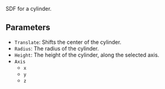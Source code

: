 SDF for a cylinder.

## Parameters

* `Translate`: Shifts the center of the cylinder.
* `Radius`: The radius of the cylinder.
* `Height`: The height of the cylinder, along the selected axis.
* `Axis`
  * `x`
  * `y`
  * `z`